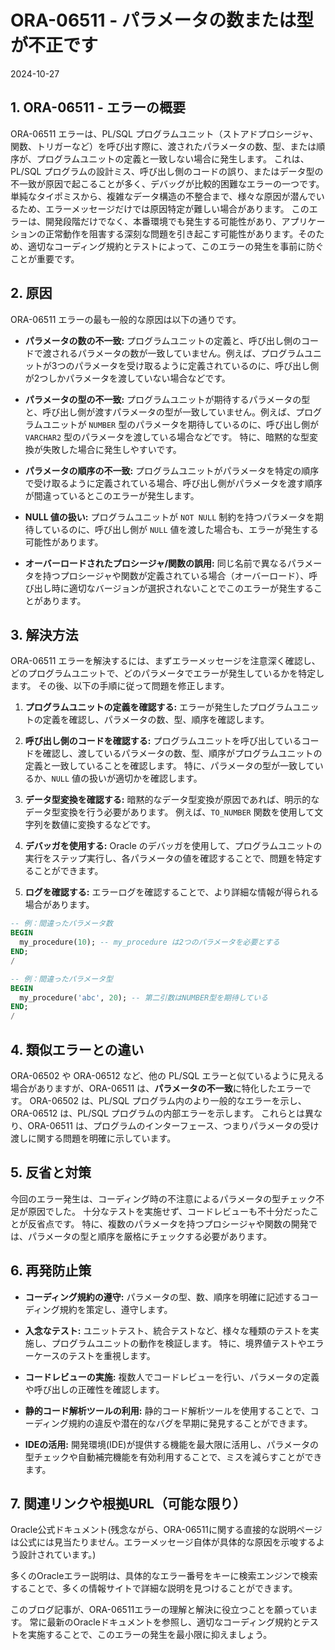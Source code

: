 # ORA-06511 - パラメータの数または型が不正です
2024-10-27

## 1. ORA-06511 - エラーの概要

ORA-06511 エラーは、PL/SQL プログラムユニット（ストアドプロシージャ、関数、トリガーなど）を呼び出す際に、渡されたパラメータの数、型、または順序が、プログラムユニットの定義と一致しない場合に発生します。  これは、PL/SQL プログラムの設計ミス、呼び出し側のコードの誤り、またはデータ型の不一致が原因で起こることが多く、デバッグが比較的困難なエラーの一つです。単純なタイポミスから、複雑なデータ構造の不整合まで、様々な原因が潜んでいるため、エラーメッセージだけでは原因特定が難しい場合があります。  このエラーは、開発段階だけでなく、本番環境でも発生する可能性があり、アプリケーションの正常動作を阻害する深刻な問題を引き起こす可能性があります。そのため、適切なコーディング規約とテストによって、このエラーの発生を事前に防ぐことが重要です。


## 2. 原因

ORA-06511 エラーの最も一般的な原因は以下の通りです。

* **パラメータの数の不一致:** プログラムユニットの定義と、呼び出し側のコードで渡されるパラメータの数が一致していません。例えば、プログラムユニットが3つのパラメータを受け取るように定義されているのに、呼び出し側が2つしかパラメータを渡していない場合などです。

* **パラメータの型の不一致:** プログラムユニットが期待するパラメータの型と、呼び出し側が渡すパラメータの型が一致していません。例えば、プログラムユニットが `NUMBER` 型のパラメータを期待しているのに、呼び出し側が `VARCHAR2` 型のパラメータを渡している場合などです。  特に、暗黙的な型変換が失敗した場合に発生しやすいです。

* **パラメータの順序の不一致:** プログラムユニットがパラメータを特定の順序で受け取るように定義されている場合、呼び出し側がパラメータを渡す順序が間違っているとこのエラーが発生します。

* **NULL 値の扱い:** プログラムユニットが `NOT NULL` 制約を持つパラメータを期待しているのに、呼び出し側が `NULL` 値を渡した場合も、エラーが発生する可能性があります。

* **オーバーロードされたプロシージャ/関数の誤用:**  同じ名前で異なるパラメータを持つプロシージャや関数が定義されている場合（オーバーロード）、呼び出し時に適切なバージョンが選択されないことでこのエラーが発生することがあります。


## 3. 解決方法

ORA-06511 エラーを解決するには、まずエラーメッセージを注意深く確認し、どのプログラムユニットで、どのパラメータでエラーが発生しているかを特定します。  その後、以下の手順に従って問題を修正します。

1. **プログラムユニットの定義を確認する:**  エラーが発生したプログラムユニットの定義を確認し、パラメータの数、型、順序を確認します。

2. **呼び出し側のコードを確認する:**  プログラムユニットを呼び出しているコードを確認し、渡しているパラメータの数、型、順序がプログラムユニットの定義と一致していることを確認します。  特に、パラメータの型が一致しているか、`NULL` 値の扱いが適切かを確認します。

3. **データ型変換を確認する:** 暗黙的なデータ型変換が原因であれば、明示的なデータ型変換を行う必要があります。 例えば、`TO_NUMBER` 関数を使用して文字列を数値に変換するなどです。

4. **デバッガを使用する:**  Oracle のデバッガを使用して、プログラムユニットの実行をステップ実行し、各パラメータの値を確認することで、問題を特定することができます。

5. **ログを確認する:**  エラーログを確認することで、より詳細な情報が得られる場合があります。

```sql
-- 例：間違ったパラメータ数
BEGIN
  my_procedure(10); -- my_procedure は2つのパラメータを必要とする
END;
/

-- 例：間違ったパラメータ型
BEGIN
  my_procedure('abc', 20); -- 第二引数はNUMBER型を期待している
END;
/
```


## 4. 類似エラーとの違い

ORA-06502 や ORA-06512 など、他の PL/SQL エラーと似ているように見える場合がありますが、ORA-06511 は、**パラメータの不一致**に特化したエラーです。  ORA-06502 は、PL/SQL プログラム内のより一般的なエラーを示し、ORA-06512 は、PL/SQL プログラムの内部エラーを示します。  これらとは異なり、ORA-06511 は、プログラムのインターフェース、つまりパラメータの受け渡しに関する問題を明確に示しています。


## 5. 反省と対策

今回のエラー発生は、コーディング時の不注意によるパラメータの型チェック不足が原因でした。  十分なテストを実施せず、コードレビューも不十分だったことが反省点です。  特に、複数のパラメータを持つプロシージャや関数の開発では、パラメータの型と順序を厳格にチェックする必要があります。


## 6. 再発防止策

* **コーディング規約の遵守:**  パラメータの型、数、順序を明確に記述するコーディング規約を策定し、遵守します。

* **入念なテスト:**  ユニットテスト、統合テストなど、様々な種類のテストを実施し、プログラムユニットの動作を検証します。  特に、境界値テストやエラーケースのテストを重視します。

* **コードレビューの実施:**  複数人でコードレビューを行い、パラメータの定義や呼び出しの正確性を確認します。

* **静的コード解析ツールの利用:**  静的コード解析ツールを使用することで、コーディング規約の違反や潜在的なバグを早期に発見することができます。

* **IDEの活用:**  開発環境(IDE)が提供する機能を最大限に活用し、パラメータの型チェックや自動補完機能を有効利用することで、ミスを減らすことができます。


## 7. 関連リンクや根拠URL（可能な限り）

Oracle公式ドキュメント(残念ながら、ORA-06511に関する直接的な説明ページは公式には見当たりません。エラーメッセージ自体が具体的な原因を示唆するよう設計されています。)

多くのOracleエラー説明は、具体的なエラー番号をキーに検索エンジンで検索することで、多くの情報サイトで詳細な説明を見つけることができます。


このブログ記事が、ORA-06511エラーの理解と解決に役立つことを願っています。  常に最新のOracleドキュメントを参照し、適切なコーディング規約とテストを実施することで、このエラーの発生を最小限に抑えましょう。